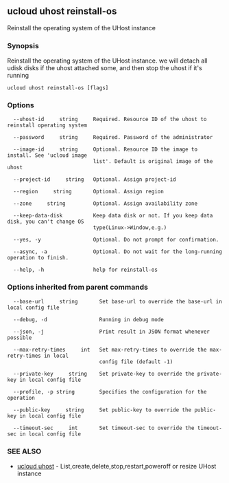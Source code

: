 ## ucloud uhost reinstall-os

Reinstall the operating system of the UHost instance

### Synopsis

Reinstall the operating system of the UHost instance. we will detach all udisk disks if the uhost attached some, and then stop the uhost if it's running

```
ucloud uhost reinstall-os [flags]
```

### Options

```
  --uhost-id     string     Required. Resource ID of the uhost to reinstall operating system 

  --password     string     Required. Password of the administrator 

  --image-id     string     Optional. Resource ID the image to install. See 'ucloud image
                            list'. Default is original image of the uhost 

  --project-id     string   Optional. Assign project-id 

  --region     string       Optional. Assign region 

  --zone     string         Optional. Assign availability zone 

  --keep-data-disk          Keep data disk or not. If you keep data disk, you can't change OS
                            type(Linux->Window,e.g.) 

  --yes, -y                 Optional. Do not prompt for confirmation. 

  --async, -a               Optional. Do not wait for the long-running operation to finish. 

  --help, -h                help for reinstall-os 

```

### Options inherited from parent commands

```
  --base-url     string       Set base-url to override the base-url in local config file 

  --debug, -d                 Running in debug mode 

  --json, -j                  Print result in JSON format whenever possible 

  --max-retry-times     int   Set max-retry-times to override the max-retry-times in local
                              config file (default -1) 

  --private-key     string    Set private-key to override the private-key in local config file 

  --profile, -p string        Specifies the configuration for the operation 

  --public-key     string     Set public-key to override the public-key in local config file 

  --timeout-sec     int       Set timeout-sec to override the timeout-sec in local config file 

```

### SEE ALSO

* [ucloud uhost](cli/cmd/ucloud/uhost)	 - List,create,delete,stop,restart,poweroff or resize UHost instance

